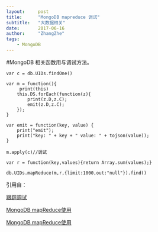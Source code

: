 ```yaml
---
layout:     post
title:      "MongoDB mapreduce 调试"
subtitle:   "大数据相关"
date:       2017-06-16
author:     "ZhangZhe"
tags:
    - MongoDB
---
```


#MongoDB
相关函数用与调试方法。
```
var c = db.UIDs.findOne()

var m = function(){
	 print(this)
	this.DS.forEach(function(z){
		print(z.D,z.C);
		emit(z.D,z.C);
	});
}

var emit = function(key, value) {
	print("emit");
	print("key: " + key + " value: " + tojson(value));
}

m.apply(c)//调试

var r = function(key,values){return Array.sum(values);}

db.UIDs.mapReduce(m,r,{limit:1000,out:"null"}).find()
```
引用自：

[跟踪调试](http://www.cnblogs.com/yuechaotian/archive/2013/02/26/2933455.html)

[ MongoDB mapReduce使用 ](http://blog.csdn.net/guoqianqian5812/article/details/52785557)

[ MongoDB mapReduce使用 ](http://blog.csdn.net/qqiabc521/article/details/6330783)